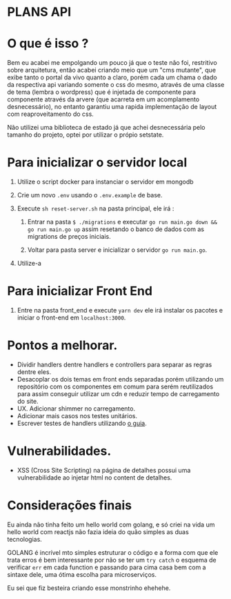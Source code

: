 # PLANS API

# O que é isso ?

Bem eu acabei me empolgando um pouco já que o teste não foi, restritivo sobre arquitetura, então acabei criando meio que um "cms mutante", que exibe tanto o portal da vivo quanto a claro, porém cada um chama o dado da respectiva api variando somente o css do mesmo, através de uma classe de tema (lembra o wordpress) que é injetada de componente para componente através da arvere (que acarreta em um acomplamento desnecessário), no entanto garantiu uma rapida implementação de layout com reaproveitamento do css.

Não utilizei uma biblioteca de estado já que achei desnecessária pelo tamanho do projeto, optei por utilizar o própio setstate.

# Para inicializar o servidor local

1. Utilize o script docker para instanciar o servidor em mongodb

2. Crie um novo `.env` usando o `.env.example` de base.

3. Execute `sh reset-server.sh` na pasta principal, ele irá :

   1. Entrar na pasta `$ ./migrations` e executar `go run main.go down && go run main.go up` assim resetando o banco de dados com as migrations de preços iniciais.

   2. Voltar para pasta server e inicializar o servidor `go run main.go`.

4. Utilize-a

# Para inicializar Front End

1. Entre na pasta front_end e execute `yarn dev` ele irá instalar os pacotes e iniciar o front-end em `localhost:3000`.

# Pontos a melhorar.

- Dividir handlers dentre handlers e controllers para separar as regras dentre eles.
- Desacoplar os dois temas em front ends separadas porém utilizando um repositório com os componentes em comum para serém reutilizados para assim conseguir utilizar um cdn e reduzir tempo de carregamento do site.
- UX. Adicionar shimmer no carregamento.
- Adicionar mais casos nos testes unitários.
- Escrever testes de handlers utilizando [o guia](https://blog.questionable.services/article/testing-http-handlers-go/).

# Vulnerabilidades.

- XSS (Cross Site Scripting) na página de detalhes possui uma vulnerabilidade ao injetar html no content de detalhes.

# Considerações finais

Eu ainda não tinha feito um hello world com golang, e só criei na vida um hello world com reactjs não fazia ideia do quão simples as duas tecnologias.

GOLANG é incrível mto simples estruturar o código e a forma com que ele trata erros é bem interessante por não se ter um `try catch` o esquema de verificar `err` em cada function e passando para cima casa bem com a sintaxe dele, uma ótima escolha para microserviços.

Eu sei que fiz besteira criando esse monstrinho ehehehe.
